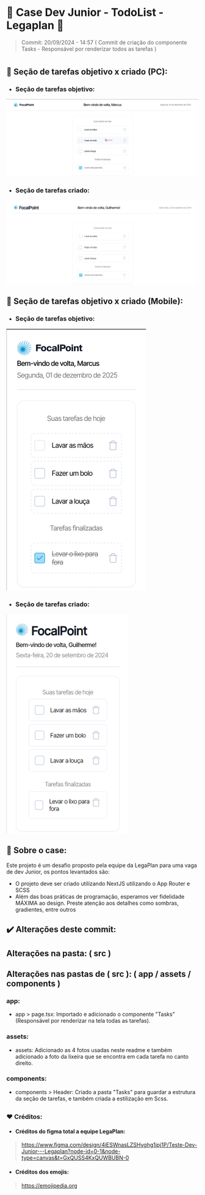 # 📝 Case Dev Junior - TodoList - Legaplan 📝

> Commit: 20/09/2024 - 14:57 ( Commit de criação do componente Tasks - Responsável por renderizar todos as tarefas )

#

## 💭 Seção de tarefas objetivo x criado (PC):
- ### Seção de tarefas objetivo:
!['Foto da Seção de tarefas do objetivo - PC'](/src/assets/taskSectionObjective-PC.png)

- ### Seção de tarefas criado:
!['Foto da minha Seção de tarefas - PC'](/src/assets/taskSectionPersonal-PC.png)

## 💭 Seção de tarefas objetivo x criado (Mobile):
- ### Seção de tarefas objetivo:
!['Foto da Seção de tarefas do objetivo - Mobile'](/src/assets/taskSectionObjective-Mobile.png)

- ### Seção de tarefas criado:
!['Foto da minha Seção de tarefas - Mobile'](/src/assets/taskSectionPersonal-Mobile.png)

##

## 📌 Sobre o case:
Este projeto é um desafio proposto pela equipe da LegaPlan para uma vaga de dev Junior, os pontos levantados são:
- O projeto deve ser criado utilizando NextJS utilizando o App Router e SCSS
- Além das boas práticas de programação, esperamos ver fidelidade MÁXIMA ao design. Preste atenção aos detalhes como sombras, gradientes, entre outros

## ✔️ Alterações deste commit:

## Alterações na pasta: ( src )

## Alterações nas pastas de ( src ): ( app / assets / components )

### app:
- app > page.tsx: Importado e adicionado o componente "Tasks" (Responsável por renderizar na tela todas as tarefas).

### assets:
- assets: Adicionado as 4 fotos usadas neste readme e também adicionado a foto da lixeira que se encontra em cada tarefa no canto direito.

### components:
- components > Header: Criado a pasta "Tasks" para guardar a estrutura da seção de tarefas, e também criada a estilização em Scss. 

##

### ❤️ Créditos:

- #### Créditos do figma total a equipe LegaPlan:
> <a href="https://www.figma.com/design/4iESWnasLZSHyghg1ipj1P/Teste-Dev-Junior---Legaplan?node-id=0-1&node-type=canvas&t=GxQUSS4KxQUWBUBN-0" target="_blank">https://www.figma.com/design/4iESWnasLZSHyghg1ipj1P/Teste-Dev-Junior---Legaplan?node-id=0-1&node-type=canvas&t=GxQUSS4KxQUWBUBN-0</a>

- #### Créditos dos emojis: 
> <a href="https://emojipedia.org" target="_blank">https://emojipedia.org</a>